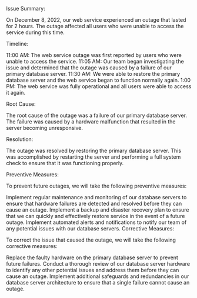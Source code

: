 Issue Summary:

On December 8, 2022, our web service experienced an outage that lasted for 2 hours. The outage affected all users who were unable to access the service during this time.

Timeline:

11:00 AM: The web service outage was first reported by users who were unable to access the service.
11:05 AM: Our team began investigating the issue and determined that the outage was caused by a failure of our primary database server.
11:30 AM: We were able to restore the primary database server and the web service began to function normally again.
1:00 PM: The web service was fully operational and all users were able to access it again.

Root Cause:

The root cause of the outage was a failure of our primary database server. The failure was caused by a hardware malfunction that resulted in the server becoming unresponsive.

Resolution:

The outage was resolved by restoring the primary database server. This was accomplished by restarting the server and performing a full system check to ensure that it was functioning properly.

Preventive Measures:

To prevent future outages, we will take the following preventive measures:

Implement regular maintenance and monitoring of our database servers to ensure that hardware failures are detected and resolved before they can cause an outage.
Implement a backup and disaster recovery plan to ensure that we can quickly and effectively restore service in the event of a future outage.
Implement automated alerts and notifications to notify our team of any potential issues with our database servers.
Corrective Measures:

To correct the issue that caused the outage, we will take the following corrective measures:

Replace the faulty hardware on the primary database server to prevent future failures.
Conduct a thorough review of our database server hardware to identify any other potential issues and address them before they can cause an outage.
Implement additional safeguards and redundancies in our database server architecture to ensure that a single failure cannot cause an outage.
